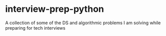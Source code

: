# interview-prep-python
A collection of some of the DS and algorithmic problems I am solving while preparing for tech interviews
